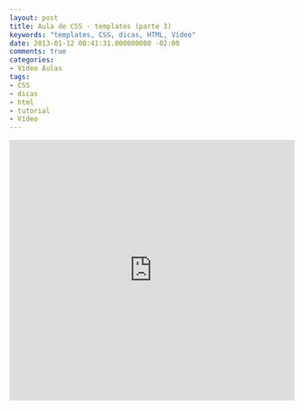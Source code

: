 ```yaml
---
layout: post
title: Aula de CSS - templates (parte 3)
keywords: "templates, CSS, dicas, HTML, Vídeo"
date: 2013-01-12 00:41:31.000000000 -02:00
comments: true
categories:
- Vídeo Aulas
tags:
- CSS
- dicas
- html
- tutorial
- Vídeo
---
```


<div class="video-responsive">
  <iframe src="http://www.youtube.com/embed/fB18HZi-hdQ" height="460" width="100%" allowfullscreen="" frameborder="0"></iframe>
</div>
